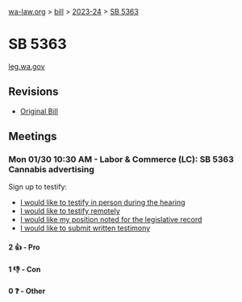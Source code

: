 [wa-law.org](/) > [bill](/bill/) > [2023-24](/bill/2023-24/) > [SB 5363](/bill/2023-24/sb/5363/)

# SB 5363
[leg.wa.gov](https://app.leg.wa.gov/billsummary?BillNumber=5363&Year=2023&Initiative=false)

## Revisions
* [Original Bill](1/)

## Meetings
### Mon 01/30 10:30 AM - Labor & Commerce (LC): SB 5363 Cannabis advertising
Sign up to testify:
* [I would like to testify in person during the hearing](https://app.leg.wa.gov/csi/Testifier/Add?chamber=House&mId=30548&aId=150002&caId=20790&tId=1)
* [I would like to testify remotely](https://app.leg.wa.gov/csi/Testifier/Add?chamber=House&mId=30548&aId=150002&caId=20790&tId=2)
* [I would like my position noted for the legislative record](https://app.leg.wa.gov/csi/Testifier/Add?chamber=House&mId=30548&aId=150002&caId=20790&tId=3)
* [I would like to submit written testimony](https://app.leg.wa.gov/csi/Testifier/Add?chamber=House&mId=30548&aId=150002&caId=20790&tId=4)

#### 2 👍 - Pro

#### 1 👎 - Con

#### 0 ❓ - Other
